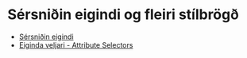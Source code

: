 # Sérsniðin eigindi og fleiri stílbrögð

* [Sérsniðin eigindi](variables.html) 
* [Eiginda veljari - Attribute Selectors](attributes.html)